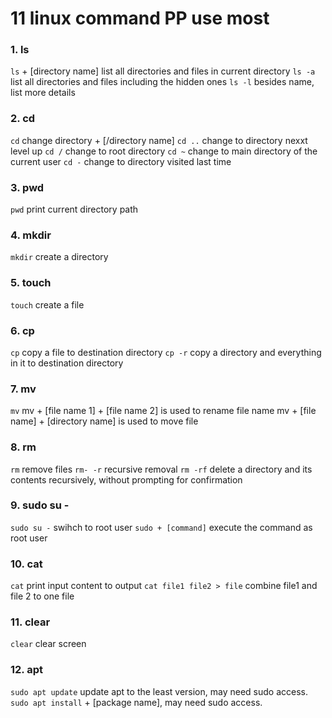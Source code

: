 # 11 linux command PP use most

### 1. ls

`ls` + [directory name] list all directories and files in current directory
`ls -a` list all directories and files including the hidden ones
`ls -l` besides name, list more details

### 2. cd

`cd` change directory + [/directory name]
`cd ..` change to directory nexxt level up
`cd /` change to root directory
`cd ~` change to main directory of the current user
`cd -` change to directory visited last time

### 3. pwd

`pwd` print current directory path

### 4. mkdir

`mkdir` create a directory

### 5. touch

`touch` create a file

### 6. cp

`cp` copy a file to destination directory
`cp -r` copy a directory and everything in it to destination directory

### 7. mv

`mv` mv + [file name 1] + [file name 2] is used to rename file name
mv + [file name] + [directory name] is used to move file

### 8. rm

`rm` remove files
`rm- -r` recursive removal
`rm -rf` delete a directory and its contents recursively, without prompting for confirmation

### 9. sudo su -

`sudo su -` swihch to root user
`sudo + [command]` execute the command as root user

### 10. cat

`cat` print input content to output
`cat file1 file2 > file` combine file1 and file 2 to one file

### 11. clear

`clear` clear screen

### 12. apt

`sudo apt update` update apt to the least version, may need sudo access.
`sudo apt install` + [package name], may need sudo access.
